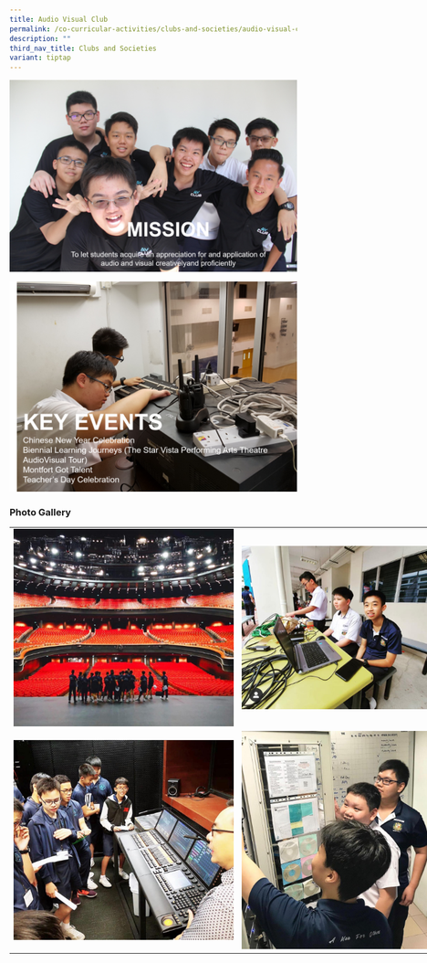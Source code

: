 ```yaml
---
title: Audio Visual Club
permalink: /co-curricular-activities/clubs-and-societies/audio-visual-club/
description: ""
third_nav_title: Clubs and Societies
variant: tiptap
---
```

![](/images/av1.png)

![](/images/av4.png)




### Photo Gallery

<table style="undefined;table-layout: fixed; width: 800px">
<colgroup>
<col style="width: 400px">
<col style="width: 400px">
</colgroup>
<tbody>
  <tr>
    <td><img src="/images/av5.jpeg"></td>
    <td><img src="/images/av6.jpeg"></td>
  </tr>
	  <tr>
    <td><img src="/images/av7.jpeg"></td>
    <td><img src="/images/av8.jpeg"></td>
  </tr>
</tbody>
</table>